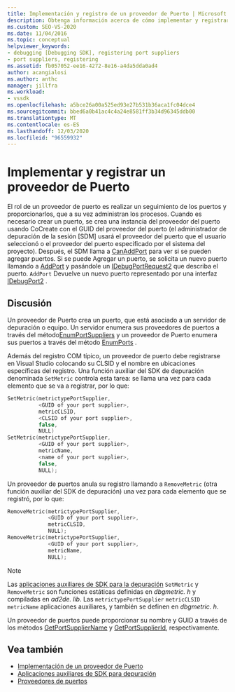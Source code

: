 ```yaml
---
title: Implementación y registro de un proveedor de Puerto | Microsoft Docs
description: Obtenga información acerca de cómo implementar y registrar un proveedor de puerto, que realiza un seguimiento de los puertos y los proporciona, que administran los procesos.
ms.custom: SEO-VS-2020
ms.date: 11/04/2016
ms.topic: conceptual
helpviewer_keywords:
- debugging [Debugging SDK], registering port suppliers
- port suppliers, registering
ms.assetid: fb057052-ee16-4272-8e16-a4da5dda0ad4
author: acangialosi
ms.author: anthc
manager: jillfra
ms.workload:
- vssdk
ms.openlocfilehash: a5bce26a00a525ed93e27b531b36aca1fc04dce4
ms.sourcegitcommit: bbed6a0b41ac4c4a24e8581ff3b34d96345ddb00
ms.translationtype: MT
ms.contentlocale: es-ES
ms.lasthandoff: 12/03/2020
ms.locfileid: "96559932"
---
```

# <a name="implement-and-register-a-port-supplier"></a>Implementar y registrar un proveedor de Puerto
El rol de un proveedor de puerto es realizar un seguimiento de los puertos y proporcionarlos, que a su vez administran los procesos. Cuando es necesario crear un puerto, se crea una instancia del proveedor del puerto usando CoCreate con el GUID del proveedor del puerto (el administrador de depuración de la sesión [SDM] usará el proveedor del puerto que el usuario seleccionó o el proveedor del puerto especificado por el sistema del proyecto). Después, el SDM llama a [CanAddPort](../../extensibility/debugger/reference/idebugportsupplier2-canaddport.md) para ver si se pueden agregar puertos. Si se puede Agregar un puerto, se solicita un nuevo puerto llamando a [AddPort](../../extensibility/debugger/reference/idebugportsupplier2-addport.md) y pasándole un [IDebugPortRequest2](../../extensibility/debugger/reference/idebugportrequest2.md) que describa el puerto. `AddPort` Devuelve un nuevo puerto representado por una interfaz [IDebugPort2](../../extensibility/debugger/reference/idebugport2.md) .

## <a name="discussion"></a>Discusión
 Un proveedor de Puerto crea un puerto, que está asociado a un servidor de depuración o equipo. Un servidor enumera sus proveedores de puertos a través del método[EnumPortSuppliers](../../extensibility/debugger/reference/idebugcoreserver2-enumportsuppliers.md) y un proveedor de Puerto enumera sus puertos a través del método [EnumPorts](../../extensibility/debugger/reference/idebugportsupplier2-enumports.md) .

 Además del registro COM típico, un proveedor de puerto debe registrarse en Visual Studio colocando su CLSID y el nombre en ubicaciones específicas del registro. Una función auxiliar del SDK de depuración denominada `SetMetric` controla esta tarea: se llama una vez para cada elemento que se va a registrar, por lo que:

```cpp
SetMetric(metrictypePortSupplier,
          <GUID of your port supplier>,
          metricCLSID,
          <CLSID of your port supplier>,
          false,
          NULL)
SetMetric(metrictypePortSupplier,
          <GUID of your port supplier>,
          metricName,
          <name of your port supplier>,
          false,
          NULL);
```

 Un proveedor de puertos anula su registro llamando a `RemoveMetric` (otra función auxiliar del SDK de depuración) una vez para cada elemento que se registró, por lo que:

```cpp
RemoveMetric(metrictypePortSupplier,
             <GUID of your port supplier>,
             metricCLSID,
             NULL);
RemoveMetric(metrictypePortSupplier,
             <GUID of your port supplier>,
             metricName,
             NULL);
```

> [!NOTE]
> Las [aplicaciones auxiliares de SDK para la depuración](../../extensibility/debugger/reference/sdk-helpers-for-debugging.md) `SetMetric` y `RemoveMetric` son funciones estáticas definidas en *dbgmetric. h* y compiladas en *ad2de. lib*. Las `metrictypePortSupplier` `metricCLSID` `metricName` aplicaciones auxiliares, y también se definen en *dbgmetric. h*.

 Un proveedor de puertos puede proporcionar su nombre y GUID a través de los métodos [GetPortSupplierName](../../extensibility/debugger/reference/idebugportsupplier2-getportsuppliername.md) y [GetPortSupplierId](../../extensibility/debugger/reference/idebugportsupplier2-getportsupplierid.md), respectivamente.

## <a name="see-also"></a>Vea también
- [Implementación de un proveedor de Puerto](../../extensibility/debugger/implementing-a-port-supplier.md)
- [Aplicaciones auxiliares de SDK para depuración](../../extensibility/debugger/reference/sdk-helpers-for-debugging.md)
- [Proveedores de puertos](../../extensibility/debugger/port-suppliers.md)
